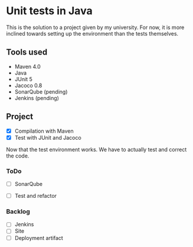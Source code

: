 #  Unit tests in Java

This is the solution to a project given by my university.
For now, it is more inclined towards setting up the environment than the tests themselves.

## Tools used
* Maven 4.0
* Java
* JUnit 5
* Jacoco 0.8
* SonarQube (pending)
* Jenkins (pending)

## Project
- [X] Compilation with Maven
- [X] Test with JUnit and Jacoco

Now that the test environment works. We have to actually test and correct the code.

### ToDo
- [ ] SonarQube
- [ ] Test and refactor


### Backlog
- [ ] Jenkins 
- [ ] Site
- [ ] Deployment artifact
